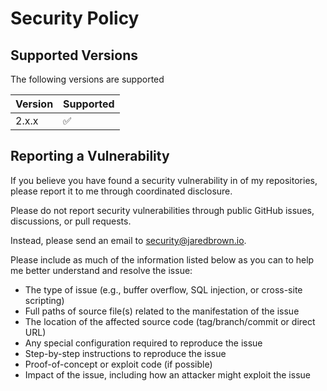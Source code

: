 # Security Policy

## Supported Versions

The following versions are supported

| Version | Supported          |
| ------- | ------------------ |
| 2.x.x   | :white_check_mark: |

## Reporting a Vulnerability

If you believe you have found a security vulnerability in of my repositories, please report it to me through coordinated disclosure.

Please do not report security vulnerabilities through public GitHub issues, discussions, or pull requests.

Instead, please send an email to security@jaredbrown.io.

Please include as much of the information listed below as you can to help me better understand and resolve the issue:

* The type of issue (e.g., buffer overflow, SQL injection, or cross-site scripting)
* Full paths of source file(s) related to the manifestation of the issue
* The location of the affected source code (tag/branch/commit or direct URL)
* Any special configuration required to reproduce the issue
* Step-by-step instructions to reproduce the issue
* Proof-of-concept or exploit code (if possible)
* Impact of the issue, including how an attacker might exploit the issue
